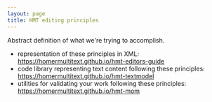 ```yaml
---
layout: page
title: HMT editing principles
---
```


Abstract definition of what we're trying to accomplish.

-   representation of these principles in XML:  <https://homermultitext.github.io/hmt-editors-guide>
-   code library representing text content following these principles:  <https://homermultitext.github.io/hmt-textmodel>
-   utilities for validating your work following these principles:  <https://homermultitext.github.io/hmt-mom>
